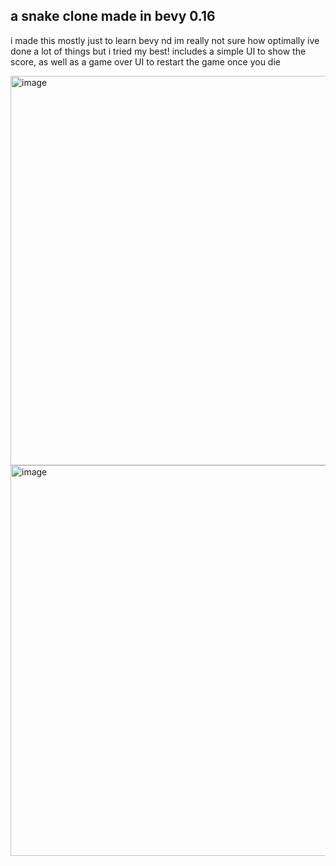 ## a snake clone made in bevy 0.16

i made this mostly just to learn bevy nd im really not sure how optimally ive done a lot of things but i tried my best!
includes a simple UI to show the score, as well as a game over UI to restart the game once you die

<img width="625" height="623" alt="image" src="https://github.com/user-attachments/assets/7b147ce7-21c3-440f-9446-88033122dab9" />
<img width="626" height="625" alt="image" src="https://github.com/user-attachments/assets/292fe137-011e-4bf5-820e-6d86875c0d54" />
